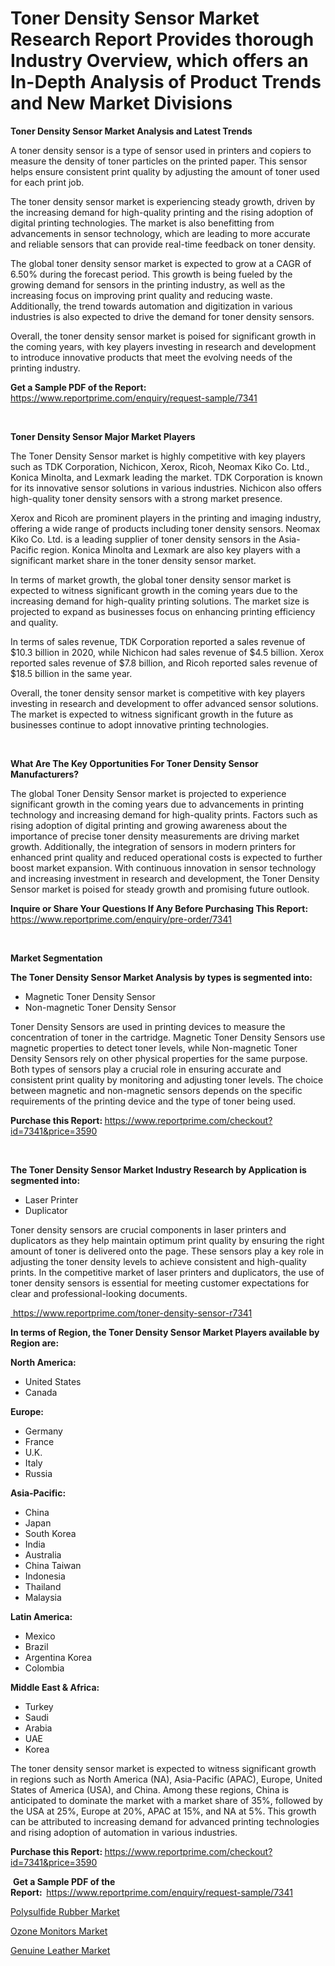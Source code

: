 <p><h1>Toner Density Sensor Market Research Report Provides thorough Industry Overview, which offers an In-Depth Analysis of Product Trends and New Market Divisions</h1></p><p><strong>Toner Density Sensor Market Analysis and Latest Trends</strong></p>
<p><p>A toner density sensor is a type of sensor used in printers and copiers to measure the density of toner particles on the printed paper. This sensor helps ensure consistent print quality by adjusting the amount of toner used for each print job.</p><p>The toner density sensor market is experiencing steady growth, driven by the increasing demand for high-quality printing and the rising adoption of digital printing technologies. The market is also benefitting from advancements in sensor technology, which are leading to more accurate and reliable sensors that can provide real-time feedback on toner density.</p><p>The global toner density sensor market is expected to grow at a CAGR of 6.50% during the forecast period. This growth is being fueled by the growing demand for sensors in the printing industry, as well as the increasing focus on improving print quality and reducing waste. Additionally, the trend towards automation and digitization in various industries is also expected to drive the demand for toner density sensors.</p><p>Overall, the toner density sensor market is poised for significant growth in the coming years, with key players investing in research and development to introduce innovative products that meet the evolving needs of the printing industry.</p></p>
<p><strong>Get a Sample PDF of the Report:&nbsp;</strong> <a href="https://www.reportprime.com/enquiry/request-sample/7341">https://www.reportprime.com/enquiry/request-sample/7341</a></p>
<p>&nbsp;</p>
<p><strong>Toner Density Sensor Major Market Players</strong></p>
<p><p>The Toner Density Sensor market is highly competitive with key players such as TDK Corporation, Nichicon, Xerox, Ricoh, Neomax Kiko Co. Ltd., Konica Minolta, and Lexmark leading the market. TDK Corporation is known for its innovative sensor solutions in various industries. Nichicon also offers high-quality toner density sensors with a strong market presence.</p><p>Xerox and Ricoh are prominent players in the printing and imaging industry, offering a wide range of products including toner density sensors. Neomax Kiko Co. Ltd. is a leading supplier of toner density sensors in the Asia-Pacific region. Konica Minolta and Lexmark are also key players with a significant market share in the toner density sensor market.</p><p>In terms of market growth, the global toner density sensor market is expected to witness significant growth in the coming years due to the increasing demand for high-quality printing solutions. The market size is projected to expand as businesses focus on enhancing printing efficiency and quality.</p><p>In terms of sales revenue, TDK Corporation reported a sales revenue of $10.3 billion in 2020, while Nichicon had sales revenue of $4.5 billion. Xerox reported sales revenue of $7.8 billion, and Ricoh reported sales revenue of $18.5 billion in the same year.</p><p>Overall, the toner density sensor market is competitive with key players investing in research and development to offer advanced sensor solutions. The market is expected to witness significant growth in the future as businesses continue to adopt innovative printing technologies.</p></p>
<p>&nbsp;</p>
<p><strong>What Are The Key Opportunities For Toner Density Sensor Manufacturers?</strong></p>
<p><p>The global Toner Density Sensor market is projected to experience significant growth in the coming years due to advancements in printing technology and increasing demand for high-quality prints. Factors such as rising adoption of digital printing and growing awareness about the importance of precise toner density measurements are driving market growth. Additionally, the integration of sensors in modern printers for enhanced print quality and reduced operational costs is expected to further boost market expansion. With continuous innovation in sensor technology and increasing investment in research and development, the Toner Density Sensor market is poised for steady growth and promising future outlook.</p></p>
<p><strong>Inquire or Share Your Questions If Any Before Purchasing This Report:</strong> <a href="https://www.reportprime.com/enquiry/pre-order/7341">https://www.reportprime.com/enquiry/pre-order/7341</a></p>
<p>&nbsp;</p>
<p><strong>Market Segmentation</strong></p>
<p><strong>The Toner Density Sensor Market Analysis by types is segmented into:</strong></p>
<p><ul><li>Magnetic Toner Density Sensor</li><li>Non-magnetic Toner Density Sensor</li></ul></p>
<p><p>Toner Density Sensors are used in printing devices to measure the concentration of toner in the cartridge. Magnetic Toner Density Sensors use magnetic properties to detect toner levels, while Non-magnetic Toner Density Sensors rely on other physical properties for the same purpose. Both types of sensors play a crucial role in ensuring accurate and consistent print quality by monitoring and adjusting toner levels. The choice between magnetic and non-magnetic sensors depends on the specific requirements of the printing device and the type of toner being used.</p></p>
<p><strong>Purchase this Report:&nbsp;</strong><a href="https://www.reportprime.com/checkout?id=7341&price=3590">https://www.reportprime.com/checkout?id=7341&price=3590</a></p>
<p>&nbsp;</p>
<p><strong>The Toner Density Sensor Market Industry Research by Application is segmented into:</strong></p>
<p><ul><li>Laser Printer</li><li>Duplicator</li></ul></p>
<p><p>Toner density sensors are crucial components in laser printers and duplicators as they help maintain optimum print quality by ensuring the right amount of toner is delivered onto the page. These sensors play a key role in adjusting the toner density levels to achieve consistent and high-quality prints. In the competitive market of laser printers and duplicators, the use of toner density sensors is essential for meeting customer expectations for clear and professional-looking documents.</p></p>
<p><a href="https://www.reportprime.com/toner-density-sensor-r7341">&nbsp;https://www.reportprime.com/toner-density-sensor-r7341</a></p>
<p><strong>In terms of Region, the Toner Density Sensor Market Players available by Region are:</strong></p>
<p>
    <p> <strong> North America: </strong>
        <ul>
            <li>United States</li>
            <li>Canada</li>
        </ul>
        </p> 
    <p> <strong> Europe: </strong>
        <ul>
            <li>Germany</li>
            <li>France</li>
            <li>U.K.</li>
            <li>Italy</li>
            <li>Russia</li>
        </ul>
        </p> 
    <p> <strong> Asia-Pacific: </strong>
        <ul>
            <li>China</li>
            <li>Japan</li>
            <li>South Korea</li>
            <li>India</li>
            <li>Australia</li>
            <li>China Taiwan</li>
            <li>Indonesia</li>
            <li>Thailand</li>
            <li>Malaysia</li>
        </ul>
        </p> 
    <p> <strong> Latin America: </strong>
        <ul>
            <li>Mexico</li>
            <li>Brazil</li>
            <li>Argentina Korea</li>
            <li>Colombia</li>
        </ul>
        </p> 
    <p> <strong> Middle East & Africa: </strong>
        <ul>
            <li>Turkey</li>
            <li>Saudi</li>
            <li>Arabia</li>
            <li>UAE</li>
            <li>Korea</li>
        </ul>
    </p>
    </p>
<p><p>The toner density sensor market is expected to witness significant growth in regions such as North America (NA), Asia-Pacific (APAC), Europe, United States of America (USA), and China. Among these regions, China is anticipated to dominate the market with a market share of 35%, followed by the USA at 25%, Europe at 20%, APAC at 15%, and NA at 5%. This growth can be attributed to increasing demand for advanced printing technologies and rising adoption of automation in various industries.</p></p>
<p><strong>Purchase this Report: </strong><a href="https://www.reportprime.com/checkout?id=7341&price=3590">https://www.reportprime.com/checkout?id=7341&price=3590</a></p>
<p>&nbsp;<strong>Get a Sample PDF of the Report:&nbsp;&nbsp;</strong><a href="https://www.reportprime.com/enquiry/request-sample/7341">https://www.reportprime.com/enquiry/request-sample/7341</a></p>
<p><strong></strong></p>
<p><p><a href="https://www.linkedin.com/pulse/polysulfide-rubber-market-research-report-provides-thorough-9zhnc?trackingId=RgTMHLP95a5Pn4gxeJehYw%3D%3D">Polysulfide Rubber Market</a></p><p><a href="https://github.com/RickHolmes3/Market-Research-Report-List-4/blob/main/ozone-monitors-market.md">Ozone Monitors Market</a></p><p><a href="https://www.linkedin.com/pulse/genuine-leather-market-centers-aspects-growth-share-opportunity-k7fjc?trackingId=RsbOKE%2FU4p7NF0dfAD4eKQ%3D%3D">Genuine Leather Market</a></p></p>